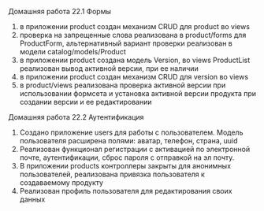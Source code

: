 Домашняя работа 22.1 Формы
1) в приложении product создан механизм CRUD для product во views
2) проверка на запрещенные слова реализована в product/forms для ProductForm, 
альтернативный вариант проверки реализован в модели catalog/models/Product
3) в приложении product создана модель Version, во views
ProductList реализован вывод активной версии, при ее наличии
4) в приложении product создан механизм CRUD для version во views
5) в product/views реализована проверка активной версии при использовании формсета
и установка активной версии продукта при создании версии и ее редактировании

Домашняя работа 22.2 Аутентификация
1) Создано приложение users для работы с пользователем. Модель пользователя расширена 
полями: аватар, телефон, страна, uuid
2) Реализован функционал регистрации с активацией по электронной почте,
аутентификации, сброс пароля с отправкой на эл почту.
3) В приложении products контроллеры закрыты для анонимных пользователей,
реализована привязка пользователя к создаваемому продукту
4) Реализован профиль пользователя для редактирования своих данных